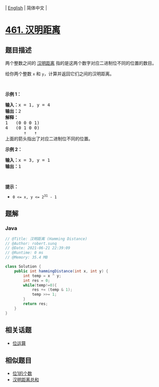 
| [English](README_EN.md) | 简体中文 |

# [461. 汉明距离](https://leetcode.cn//problems/hamming-distance/)

## 题目描述

<p>两个整数之间的 <a href="https://baike.baidu.com/item/%E6%B1%89%E6%98%8E%E8%B7%9D%E7%A6%BB">汉明距离</a> 指的是这两个数字对应二进制位不同的位置的数目。</p>

<p>给你两个整数 <code>x</code> 和 <code>y</code>，计算并返回它们之间的汉明距离。</p>

<p> </p>

<p><strong>示例 1：</strong></p>

<pre>
<strong>输入：</strong>x = 1, y = 4
<strong>输出：</strong>2
<strong>解释：</strong>
1   (0 0 0 1)
4   (0 1 0 0)
       ↑   ↑
上面的箭头指出了对应二进制位不同的位置。
</pre>

<p><strong>示例 2：</strong></p>

<pre>
<strong>输入：</strong>x = 3, y = 1
<strong>输出：</strong>1
</pre>

<p> </p>

<p><strong>提示：</strong></p>

<ul>
	<li><code>0 <= x, y <= 2<sup>31</sup> - 1</code></li>
</ul>


## 题解


### Java

```Java
// @Title: 汉明距离 (Hamming Distance)
// @Author: robert.sunq
// @Date: 2021-06-21 22:39:09
// @Runtime: 0 ms
// @Memory: 35.4 MB

class Solution {
    public int hammingDistance(int x, int y) {
        int temp = x ^ y;
        int res = 0;
        while(temp!=0){
            res += (temp & 1);
            temp >>= 1;
        }
        return res;
    }
}
```



## 相关话题

- [位运算](https://leetcode.cn//tag/bit-manipulation)

## 相似题目


- [位1的个数](../number-of-1-bits/README.md)
- [汉明距离总和](../total-hamming-distance/README.md)
